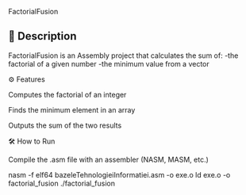 FactorialFusion

## 📌 Description

FactorialFusion is an Assembly project that calculates the sum of:
-the factorial of a given number
-the minimum value from a vector

⚙️ Features

Computes the factorial of an integer

Finds the minimum element in an array

Outputs the sum of the two results

🛠 How to Run

Compile the .asm file with an assembler (NASM, MASM, etc.)

nasm -f elf64 bazeleTehnologieiInformatiei.asm -o exe.o
ld exe.o -o factorial_fusion
./factorial_fusion
